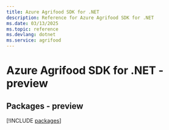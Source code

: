 ```yaml
---
title: Azure Agrifood SDK for .NET
description: Reference for Azure Agrifood SDK for .NET
ms.date: 03/13/2025
ms.topic: reference
ms.devlang: dotnet
ms.service: agrifood
---
```

# Azure Agrifood SDK for .NET - preview
## Packages - preview
[!INCLUDE [packages](agrifood-index.md)]